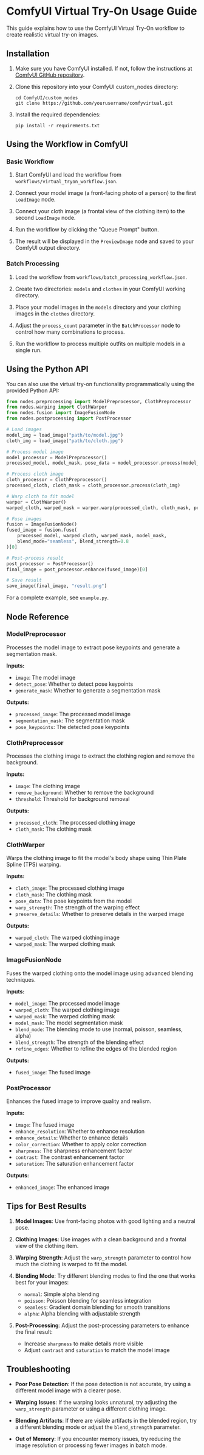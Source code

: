 # ComfyUI Virtual Try-On Usage Guide

This guide explains how to use the ComfyUI Virtual Try-On workflow to create realistic virtual try-on images.

## Installation

1. Make sure you have ComfyUI installed. If not, follow the instructions at [ComfyUI GitHub repository](https://github.com/comfyanonymous/ComfyUI).

2. Clone this repository into your ComfyUI custom_nodes directory:
   ```
   cd ComfyUI/custom_nodes
   git clone https://github.com/yourusername/comfyvirtual.git
   ```

3. Install the required dependencies:
   ```
   pip install -r requirements.txt
   ```

## Using the Workflow in ComfyUI

### Basic Workflow

1. Start ComfyUI and load the workflow from `workflows/virtual_tryon_workflow.json`.

2. Connect your model image (a front-facing photo of a person) to the first `LoadImage` node.

3. Connect your cloth image (a frontal view of the clothing item) to the second `LoadImage` node.

4. Run the workflow by clicking the "Queue Prompt" button.

5. The result will be displayed in the `PreviewImage` node and saved to your ComfyUI output directory.

### Batch Processing

1. Load the workflow from `workflows/batch_processing_workflow.json`.

2. Create two directories: `models` and `clothes` in your ComfyUI working directory.

3. Place your model images in the `models` directory and your clothing images in the `clothes` directory.

4. Adjust the `process_count` parameter in the `BatchProcessor` node to control how many combinations to process.

5. Run the workflow to process multiple outfits on multiple models in a single run.

## Using the Python API

You can also use the virtual try-on functionality programmatically using the provided Python API:

```python
from nodes.preprocessing import ModelPreprocessor, ClothPreprocessor
from nodes.warping import ClothWarper
from nodes.fusion import ImageFusionNode
from nodes.postprocessing import PostProcessor

# Load images
model_img = load_image("path/to/model.jpg")
cloth_img = load_image("path/to/cloth.jpg")

# Process model image
model_processor = ModelPreprocessor()
processed_model, model_mask, pose_data = model_processor.process(model_img)

# Process cloth image
cloth_processor = ClothPreprocessor()
processed_cloth, cloth_mask = cloth_processor.process(cloth_img)

# Warp cloth to fit model
warper = ClothWarper()
warped_cloth, warped_mask = warper.warp(processed_cloth, cloth_mask, pose_data)

# Fuse images
fusion = ImageFusionNode()
fused_image = fusion.fuse(
    processed_model, warped_cloth, warped_mask, model_mask, 
    blend_mode="seamless", blend_strength=0.8
)[0]

# Post-process result
post_processor = PostProcessor()
final_image = post_processor.enhance(fused_image)[0]

# Save result
save_image(final_image, "result.png")
```

For a complete example, see `example.py`.

## Node Reference

### ModelPreprocessor

Processes the model image to extract pose keypoints and generate a segmentation mask.

**Inputs:**
- `image`: The model image
- `detect_pose`: Whether to detect pose keypoints
- `generate_mask`: Whether to generate a segmentation mask

**Outputs:**
- `processed_image`: The processed model image
- `segmentation_mask`: The segmentation mask
- `pose_keypoints`: The detected pose keypoints

### ClothPreprocessor

Processes the clothing image to extract the clothing region and remove the background.

**Inputs:**
- `image`: The clothing image
- `remove_background`: Whether to remove the background
- `threshold`: Threshold for background removal

**Outputs:**
- `processed_cloth`: The processed clothing image
- `cloth_mask`: The clothing mask

### ClothWarper

Warps the clothing image to fit the model's body shape using Thin Plate Spline (TPS) warping.

**Inputs:**
- `cloth_image`: The processed clothing image
- `cloth_mask`: The clothing mask
- `pose_data`: The pose keypoints from the model
- `warp_strength`: The strength of the warping effect
- `preserve_details`: Whether to preserve details in the warped image

**Outputs:**
- `warped_cloth`: The warped clothing image
- `warped_mask`: The warped clothing mask

### ImageFusionNode

Fuses the warped clothing onto the model image using advanced blending techniques.

**Inputs:**
- `model_image`: The processed model image
- `warped_cloth`: The warped clothing image
- `warped_mask`: The warped clothing mask
- `model_mask`: The model segmentation mask
- `blend_mode`: The blending mode to use (normal, poisson, seamless, alpha)
- `blend_strength`: The strength of the blending effect
- `refine_edges`: Whether to refine the edges of the blended region

**Outputs:**
- `fused_image`: The fused image

### PostProcessor

Enhances the fused image to improve quality and realism.

**Inputs:**
- `image`: The fused image
- `enhance_resolution`: Whether to enhance resolution
- `enhance_details`: Whether to enhance details
- `color_correction`: Whether to apply color correction
- `sharpness`: The sharpness enhancement factor
- `contrast`: The contrast enhancement factor
- `saturation`: The saturation enhancement factor

**Outputs:**
- `enhanced_image`: The enhanced image

## Tips for Best Results

1. **Model Images**: Use front-facing photos with good lighting and a neutral pose.

2. **Clothing Images**: Use images with a clean background and a frontal view of the clothing item.

3. **Warping Strength**: Adjust the `warp_strength` parameter to control how much the clothing is warped to fit the model.

4. **Blending Mode**: Try different blending modes to find the one that works best for your images:
   - `normal`: Simple alpha blending
   - `poisson`: Poisson blending for seamless integration
   - `seamless`: Gradient domain blending for smooth transitions
   - `alpha`: Alpha blending with adjustable strength

5. **Post-Processing**: Adjust the post-processing parameters to enhance the final result:
   - Increase `sharpness` to make details more visible
   - Adjust `contrast` and `saturation` to match the model image

## Troubleshooting

- **Poor Pose Detection**: If the pose detection is not accurate, try using a different model image with a clearer pose.

- **Warping Issues**: If the warping looks unnatural, try adjusting the `warp_strength` parameter or using a different clothing image.

- **Blending Artifacts**: If there are visible artifacts in the blended region, try a different blending mode or adjust the `blend_strength` parameter.

- **Out of Memory**: If you encounter memory issues, try reducing the image resolution or processing fewer images in batch mode. 